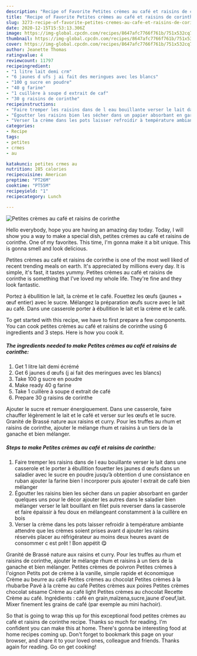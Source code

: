 ```yaml
---
description: "Recipe of Favorite Petites crèmes au café et raisins de corinthe"
title: "Recipe of Favorite Petites crèmes au café et raisins de corinthe"
slug: 3273-recipe-of-favorite-petites-cremes-au-cafe-et-raisins-de-corinthe
date: 2020-12-15T15:53:13.306Z
image: https://img-global.cpcdn.com/recipes/8647afc7766f761b/751x532cq70/petites-cremes-au-cafe-et-raisins-de-corinthe-photo-principale-de-la-recette.jpg
thumbnail: https://img-global.cpcdn.com/recipes/8647afc7766f761b/751x532cq70/petites-cremes-au-cafe-et-raisins-de-corinthe-photo-principale-de-la-recette.jpg
cover: https://img-global.cpcdn.com/recipes/8647afc7766f761b/751x532cq70/petites-cremes-au-cafe-et-raisins-de-corinthe-photo-principale-de-la-recette.jpg
author: Jeanette Thomas
ratingvalue: 4
reviewcount: 11797
recipeingredient:
- "1 litre lait demi crm"
- "6 jaunes d ufs j ai fait des meringues avec les blancs"
- "100 g sucre en poudre"
- "40 g farine"
- "1 cuillère à soupe d extrait de caf"
- "30 g raisins de corinthe"
recipeinstructions:
- "Faire tremper les raisins dans de l eau bouillante verser le lait dans une casserole et le porter à ébullition fouetter les jaunes d œufs dans un saladier avec le sucre en poudre jusqu’à obtention d une consistance en ruban ajouter la farine bien l incorporer puis ajouter l extrait de café bien mélanger"
- "Égoutter les raisins bien les sécher dans un papier absorbant en garder quelques uns pour le décor ajouter les autres dans le saladier bien mélanger verser le lait bouillant en filet puis reverser dans la casserole et faire épaissir à feu doux en mélangeant constamment à la cuillère en bois"
- "Verser la crème dans les pots laisser refroidir à température ambiante attendre que les crèmes soient prises avant d ajouter les raisins réservés placer au réfrigérateur au moins deux heures avant de consommer c est prêt ! Bon appétit 😋"
categories:
- Recipe
tags:
- petites
- crmes
- au

katakunci: petites crmes au 
nutrition: 285 calories
recipecuisine: American
preptime: "PT26M"
cooktime: "PT55M"
recipeyield: "1"
recipecategory: Lunch

---
```



![Petites crèmes au café et raisins de corinthe](https://img-global.cpcdn.com/recipes/8647afc7766f761b/751x532cq70/petites-cremes-au-cafe-et-raisins-de-corinthe-photo-principale-de-la-recette.jpg)

Hello everybody, hope you are having an amazing day today. Today, I will show you a way to make a special dish, petites crèmes au café et raisins de corinthe. One of my favorites. This time, I'm gonna make it a bit unique. This is gonna smell and look delicious.

Petites crèmes au café et raisins de corinthe is one of the most well liked of recent trending meals on earth. It's appreciated by millions every day. It is simple, it's fast, it tastes yummy. Petites crèmes au café et raisins de corinthe is something that I've loved my whole life. They're fine and they look fantastic.

Portez à ébullition le lait, la crème et le café. Fouettez les œufs (jaunes + œuf entier) avec le sucre. Mélangez la préparation œufs sucre avec le lait au café. Dans une casserole porter à ébullition le lait et la crème et le café.


To get started with this recipe, we have to first prepare a few components. You can cook petites crèmes au café et raisins de corinthe using 6 ingredients and 3 steps. Here is how you cook it.

<!--inarticleads1-->

##### The ingredients needed to make Petites crèmes au café et raisins de corinthe:

1. Get 1 litre lait demi écrémé
1. Get 6 jaunes d œufs (j ai fait des meringues avec les blancs)
1. Take 100 g sucre en poudre
1. Make ready 40 g farine
1. Take 1 cuillère à soupe d extrait de café
1. Prepare 30 g raisins de corinthe


Ajouter le sucre et remuer énergiquement. Dans une casserole, faire chauffer légèrement le lait et le café et verser sur les œufs et le sucre. Granité de Brassé nature aux raisins et curry. Pour les truffes au rhum et raisins de corinthe, ajouter le mélange rhum et raisins à un tiers de la ganache et bien mélanger. 

<!--inarticleads2-->

##### Steps to make Petites crèmes au café et raisins de corinthe:

1. Faire tremper les raisins dans de l eau bouillante verser le lait dans une casserole et le porter à ébullition fouetter les jaunes d œufs dans un saladier avec le sucre en poudre jusqu’à obtention d une consistance en ruban ajouter la farine bien l incorporer puis ajouter l extrait de café bien mélanger
1. Égoutter les raisins bien les sécher dans un papier absorbant en garder quelques uns pour le décor ajouter les autres dans le saladier bien mélanger verser le lait bouillant en filet puis reverser dans la casserole et faire épaissir à feu doux en mélangeant constamment à la cuillère en bois
1. Verser la crème dans les pots laisser refroidir à température ambiante attendre que les crèmes soient prises avant d ajouter les raisins réservés placer au réfrigérateur au moins deux heures avant de consommer c est prêt ! Bon appétit 😋


Granité de Brassé nature aux raisins et curry. Pour les truffes au rhum et raisins de corinthe, ajouter le mélange rhum et raisins à un tiers de la ganache et bien mélanger. Petites crèmes de poivron Petites crèmes à l&#39;oignon Petits pot de crème à la vanille, simple rapide et économique Crème au beurre au café Petites crèmes au chocolat Petites crèmes à la rhubarbe Pavé à la crème au café Petites crèmes aux poires Petites crèmes chocolat sésame Crème au café light Petites crèmes au chocolat Recette Crème au café. Ingrédients : café en grain,maïzena,sucre,jaune d&#39;oeuf,lait. Mixer finement les grains de café (par exemple au mini hachoir). 

So that is going to wrap this up for this exceptional food petites crèmes au café et raisins de corinthe recipe. Thanks so much for reading. I'm confident you can make this at home. There's gonna be interesting food at home recipes coming up. Don't forget to bookmark this page on your browser, and share it to your loved ones, colleague and friends. Thanks again for reading. Go on get cooking!
